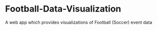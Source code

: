 # Football-Data-Visualization
 A web app which provides visualizations of Football (Soccer) event data
